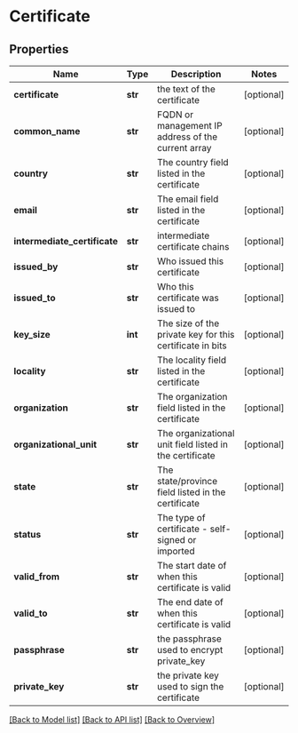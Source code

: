 # Certificate

## Properties
Name | Type | Description | Notes
------------ | ------------- | ------------- | -------------
**certificate** | **str** | the text of the certificate | [optional] 
**common_name** | **str** | FQDN or management IP address of the current array | [optional] 
**country** | **str** | The country field listed in the certificate | [optional] 
**email** | **str** | The email field listed in the certificate | [optional] 
**intermediate_certificate** | **str** | intermediate certificate chains | [optional] 
**issued_by** | **str** | Who issued this certificate | [optional] 
**issued_to** | **str** | Who this certificate was issued to | [optional] 
**key_size** | **int** | The size of the private key for this certificate in bits | [optional] 
**locality** | **str** | The locality field listed in the certificate | [optional] 
**organization** | **str** | The organization field listed in the certificate | [optional] 
**organizational_unit** | **str** | The organizational unit field listed in the certificate | [optional] 
**state** | **str** | The state/province field listed in the certificate | [optional] 
**status** | **str** | The type of certificate - self-signed or imported | [optional] 
**valid_from** | **str** | The start date of when this certificate is valid | [optional] 
**valid_to** | **str** | The end date of when this certificate is valid | [optional] 
**passphrase** | **str** | the passphrase used to encrypt private_key | [optional] 
**private_key** | **str** | the private key used to sign the certificate | [optional] 

[[Back to Model list]](index.md#documentation-for-models) [[Back to API list]](index.md#endpoint-properties) [[Back to Overview]](index.md)


